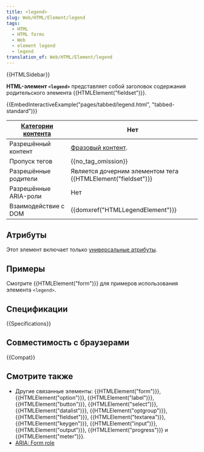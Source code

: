 ```yaml
---
title: <legend>
slug: Web/HTML/Element/legend
tags:
  - HTML
  - HTML forms
  - Web
  - element legend
  - legend
translation_of: Web/HTML/Element/legend
---
```


{{HTMLSidebar}}

**HTML-элемент `<legend>`** представляет собой заголовок содержания родительского элемента {{HTMLElement("fieldset")}}.

{{EmbedInteractiveExample("pages/tabbed/legend.html", "tabbed-standard")}}

| [Категории контента](/ru/docs/HTML/Content_categories) | Нет                                                                    |
| ------------------------------------------------------ | ---------------------------------------------------------------------- |
| Разрешённый контент                                    | [Фразовый контент](/ru/docs/HTML/Content_categories#Phrasing_content). |
| Пропуск тегов                                          | {{no_tag_omission}}                                               |
| Разрешённые родители                                   | Является дочерним элементом тега {{HTMLElement("fieldset")}}  |
| Разрешённые ARIA-роли                                  | Нет                                                                    |
| Взаимодействие с DOM                                   | {{domxref("HTMLLegendElement")}}                           |

## Атрибуты

Этот элемент включает только [универсальные атрибуты](/ru/docs/HTML/Global_attributes).

## Примеры

Смотрите {{HTMLElement("form")}} для примеров использования элемента `<legend>`.

## Спецификации

{{Specifications}}

## Совместимость с браузерами

{{Compat}}

## Смотрите также

- Другие связанные элементы: {{HTMLElement("form")}}, {{HTMLElement("option")}}, {{HTMLElement("label")}}, {{HTMLElement("button")}}, {{HTMLElement("select")}}, {{HTMLElement("datalist")}}, {{HTMLElement("optgroup")}}, {{HTMLElement("fieldset")}}, {{HTMLElement("textarea")}}, {{HTMLElement("keygen")}}, {{HTMLElement("input")}}, {{HTMLElement("output")}}, {{HTMLElement("progress")}} и {{HTMLElement("meter")}}.
- [ARIA: Form role](/ru/docs/Web/Accessibility/ARIA/Roles/Form_Role)
